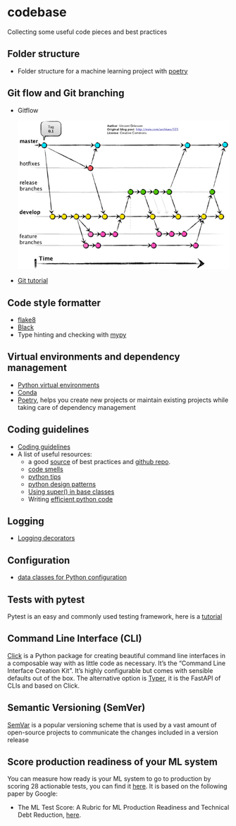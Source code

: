 # codebase
Collecting some useful code pieces and best practices

## Folder structure
- Folder structure for a machine learning project with [poetry](./poetry_ml/README.md)

## Git flow and Git branching
- Gitflow

    ![](./images/gitflow.jpeg)
- [Git tutorial](https://github.com/miguelgfierro/codebase/wiki/Git-tutorial?utm_source=substack&utm_medium=email)

## Code style formatter
- [flake8](https://github.com/PyCQA/flake8)
- [Black](https://github.com/psf/black)
- Type hinting and checking with [mypy](https://github.com/python/mypy)

## Virtual environments and dependency management
- [Python virtual environments](https://www.dataquest.io/blog/a-complete-guide-to-python-virtual-environments/)
- [Conda](https://www.freecodecamp.org/news/why-you-need-python-environments-and-how-to-manage-them-with-conda-85f155f4353c)
- [Poetry](https://realpython.com/dependency-management-python-poetry/), helps you create new projects or maintain existing projects while taking care of dependency management

## Coding guidelines

- [Coding guidelines](https://github.com/recommenders-team/recommenders/wiki/Coding-Guidelines?utm_source=substack&utm_medium=email)
- A list of useful resources:
    - a good [source](https://theaisummer.com/best-practices-deep-learning-code/) of best practices and [github repo](https://github.com/The-AI-Summer/Deep-Learning-In-Production/tree/master/2.%20Writing%20Deep%20Learning%20code:%20Best%20Practises).
    -  [code smells](https://refactoring.guru/refactoring/smells)
    - [python tips](https://book.pythontips.com/en/latest/index.html)
    - [python design patterns](https://github.com/faif/python-patterns)
    - [Using super() in base classes](https://eugeneyan.com/writing/uncommon-python/)
    - Writing [efficient python code](https://www.linkedin.com/posts/youssef-hosni-b2960b135_my-9-kaggle-notebooks-that-will-help-you-activity-7172139063557111808-9KFu/?utm_source=share&utm_medium=member_ios)

## Logging
- [Logging decorators](https://ankitbko.github.io/blog/2021/04/logging-in-python/)

## Configuration
- [data classes for Python configuration](https://alexandra-zaharia.github.io/posts/python-configuration-and-dataclasses/)

## Tests with pytest
Pytest is an easy and commonly used testing framework, here is a [tutorial](https://github.com/pluralsight/intro-to-pytest/tree/master)

## Command Line Interface (CLI)
[Click](https://click.palletsprojects.com/en/7.x/) is a Python package for creating beautiful command line interfaces in a composable way with as little code as necessary. It’s the “Command Line Interface Creation Kit”. It’s highly configurable but comes with sensible defaults out of the box. The alternative option is [Typer](https://typer.tiangolo.com/), it is the FastAPI of CLIs and based on Click.

## Semantic Versioning (SemVer)
[SemVar](https://semver.org/) is a popular versioning scheme that is used by a vast amount of open-source projects to communicate the changes included in a version release

## Score production readiness of your ML system
You can measure how ready is your ML system to go to production by scoring 28 actionable tests, you can find it [here](./images/ml-test-score-rubrics-and-scoring.pdf). It is based on the following paper by Google:
- The ML Test Score:
A Rubric for ML Production Readiness and Technical Debt Reduction, [here](https://storage.googleapis.com/pub-tools-public-publication-data/pdf/aad9f93b86b7addfea4c419b9100c6cdd26cacea.pdf).



